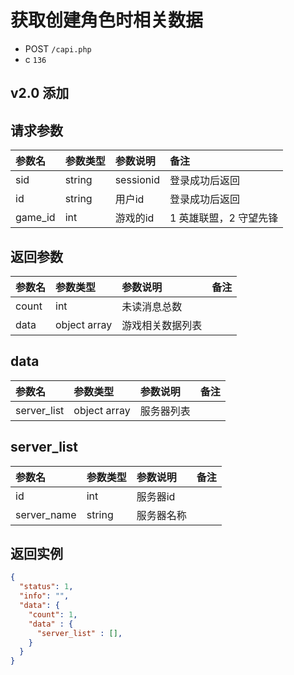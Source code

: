 # 获取创建角色时相关数据

* POST `/capi.php`
* c `136`

## v2.0 添加

## 请求参数

| 参数名 | 参数类型 | 参数说明 | 备注 |
| :---- | :----| :----| :---- |
| sid | string | sessionid | 登录成功后返回 |
| id | string | 用户id | 登录成功后返回 |
| game_id | int | 游戏的id | 1 英雄联盟，2 守望先锋 |

## 返回参数
| 参数名 | 参数类型 | 参数说明 | 备注 |
| :---- | :----| :----| :---- |
| count | int | 未读消息总数 |  |
| data | object array | 游戏相关数据列表 |  |

## data
| 参数名 | 参数类型 | 参数说明 | 备注 |
| :---- | :----| :----| :---- |
| server_list | object array | 服务器列表 |  |

## server_list
| 参数名 | 参数类型 | 参数说明 | 备注 |
| :---- | :----| :----| :---- |
| id | int | 服务器id |  |
| server_name | string | 服务器名称 |  |

## 返回实例

```JSON
{
  "status": 1,
  "info": "",
  "data": {   
    "count": 1,
    "data" : {
      "server_list" : [],
    }  
  }
}
```

